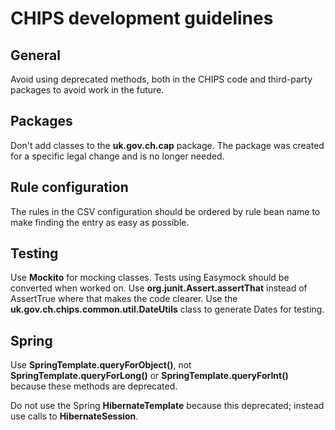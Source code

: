 # CHIPS development guidelines

## General
Avoid using deprecated methods, both in the CHIPS code and third-party packages to avoid work in the future.
 
## Packages
Don't add classes to the **uk.gov.ch.cap** package. The package was created for a specific legal change and is no longer needed.

## Rule configuration
The rules in the CSV configuration should be ordered by rule bean name to make finding the entry as easy as possible.

## Testing
Use **Mockito** for mocking classes. Tests using Easymock should be converted when worked on.
Use **org.junit.Assert.assertThat** instead of AssertTrue where that makes the code clearer.
Use the **uk.gov.ch.chips.common.util.DateUtils** class to generate Dates for testing. 

## Spring
Use **SpringTemplate.queryForObject()**, not **SpringTemplate.queryForLong()** or **SpringTemplate.queryForInt()** because these methods are deprecated.

Do not use the Spring **HibernateTemplate** because this deprecated; instead use calls to **HibernateSession**.